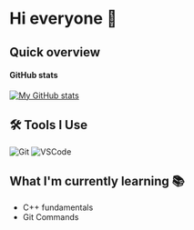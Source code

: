 # Hi everyone :wave:



## Quick overview


#### GitHub stats
<a href="https://github.com/anuraghazra/github-readme-stats">
  <img align="center" src="https://github-readme-stats.vercel.app/api?username=yaheam&show_icons=true&count_private=true&line_height=27&include_all_commits=true" alt="My GitHub stats" />
</a>




<!--### What I do

I do Open Source. In fact, I do Open Source so much, that 95% of my work on
GitHub is free and open to everyone. I am really passionate about doing web
development, it is in my opinion the best combination of logical programming and
(sometimes) beautiful design.-->

<!-- TODO: Change later -->
<!--## My skills 📜 -->
<!--consider adding this later:
badges for the programming languges you learned and tool and frameworks you use-->

## 🛠️ Tools I Use

![Git](https://img.shields.io/badge/-Git-F05032?logo=git&logoColor=white)
![VSCode](https://img.shields.io/badge/-VS%20Code-007ACC?logo=visual-studio-code&logoColor=white)


## What I'm currently learning 📚

- C++ fundamentals 
- Git Commands
